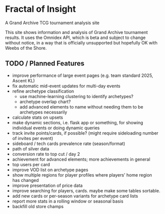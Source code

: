 # Fractal of Insight
A Grand Archive TCG tournament analysis site

This site shows information and analysis of Grand Archive tournament results. It uses the Omnidex API, which is beta and subject to change without notice, in a way that is officially unsupported but hopefully OK with Weebs of the Shore.

## TODO / Planned Features

- improve performance of large event pages (e.g. team standard 2025, Ascent KL)
- fix automatic mid-event updates for multi-day events
- refine archetype classification
    - use machine-learning clustering to identify archetypes?
    - archetype overlap chart?
    - add advanced elements to name without needing them to be archetypes necessarily
- calculate stats on upsets
- make dynamic sections, i.e. flask app or something, for showing individual events or doing dynamic queries
- track invite points/cards, if possible? (might require sideloading number of invites per event)
- sideboard / tech cards prevalence rate (season/format)
- path of silver data
- conversion rate to top cut / day 2
- achievement for advanced elements; more achievements in general
- top users per card
- improve VOD list on archetype pages
- show multiple regions for player profiles where players' home region has changed
- improve presentation of price data
- improve searching for players, cards. maybe make some tables sortable.
- add new cards or per-season variants for archetype card lists
- report more stats in a rolling window or seasonal basis
- backfill old store champs

